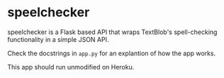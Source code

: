# speelchecker

speelchecker is a Flask based API that wraps TextBlob's spell-checking functionality in a simple JSON API.

Check the docstrings in `app.py` for an explantion of how the app works.

This app should run unmodified on Heroku.
